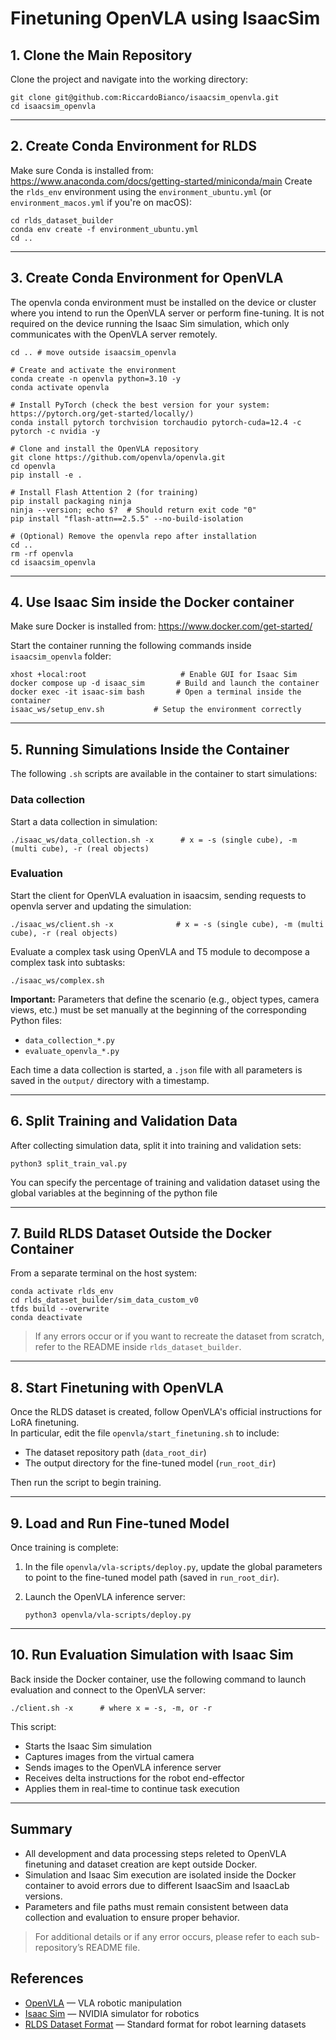 # Finetuning OpenVLA using IsaacSim

## 1. Clone the Main Repository

Clone the project and navigate into the working directory:

    git clone git@github.com:RiccardoBianco/isaacsim_openvla.git
    cd isaacsim_openvla

---

## 2. Create Conda Environment for RLDS
Make sure Conda is installed from: https://www.anaconda.com/docs/getting-started/miniconda/main
Create the `rlds_env` environment using the `environment_ubuntu.yml` (or `environment_macos.yml` if you're on macOS):

    cd rlds_dataset_builder
    conda env create -f environment_ubuntu.yml
    cd ..

---

## 3. Create Conda Environment for OpenVLA
The openvla conda environment must be installed on the device or cluster where you intend to run the OpenVLA server or perform fine-tuning. It is not required on the device running the Isaac Sim simulation, which only communicates with the OpenVLA server remotely.

    cd .. # move outside isaacsim_openvla

    # Create and activate the environment
    conda create -n openvla python=3.10 -y
    conda activate openvla

    # Install PyTorch (check the best version for your system: https://pytorch.org/get-started/locally/)
    conda install pytorch torchvision torchaudio pytorch-cuda=12.4 -c pytorch -c nvidia -y

    # Clone and install the OpenVLA repository
    git clone https://github.com/openvla/openvla.git
    cd openvla
    pip install -e .

    # Install Flash Attention 2 (for training)
    pip install packaging ninja
    ninja --version; echo $?  # Should return exit code "0"
    pip install "flash-attn==2.5.5" --no-build-isolation

    # (Optional) Remove the openvla repo after installation
    cd ..
    rm -rf openvla
    cd isaacsim_openvla

---

## 4. Use Isaac Sim inside the Docker container

Make sure Docker is installed from: https://www.docker.com/get-started/

Start the container running the following commands inside `isaacsim_openvla` folder:

    xhost +local:root                     # Enable GUI for Isaac Sim
    docker compose up -d isaac_sim       # Build and launch the container
    docker exec -it isaac-sim bash       # Open a terminal inside the container
    isaac_ws/setup_env.sh           # Setup the environment correctly

---

## 5. Running Simulations Inside the Container

The following `.sh` scripts are available in the container to start simulations:

### Data collection
Start a data collection in simulation:

    ./isaac_ws/data_collection.sh -x      # x = -s (single cube), -m (multi cube), -r (real objects)

### Evaluation
Start the client for OpenVLA evaluation in isaacsim, sending requests to openvla server and updating the simulation:

    ./isaac_ws/client.sh -x              # x = -s (single cube), -m (multi cube), -r (real objects)

Evaluate a complex task using OpenVLA and T5 module to decompose a complex task into subtasks:

    ./isaac_ws/complex.sh 

**Important:** Parameters that define the scenario (e.g., object types, camera views, etc.) must be set manually at the beginning of the corresponding Python files:
- `data_collection_*.py`
- `evaluate_openvla_*.py`

Each time a data collection is started, a `.json` file with all parameters is saved in the `output/` directory with a timestamp.

---

## 6. Split Training and Validation Data

After collecting simulation data, split it into training and validation sets:

    python3 split_train_val.py 

You can specify the percentage of training and validation dataset using the global variables at the beginning of the python file

---

## 7. Build RLDS Dataset Outside the Docker Container

From a separate terminal on the host system:

    conda activate rlds_env
    cd rlds_dataset_builder/sim_data_custom_v0
    tfds build --overwrite
    conda deactivate

> If any errors occur or if you want to recreate the dataset from scratch, refer to the README inside `rlds_dataset_builder`.

---

## 8. Start Finetuning with OpenVLA

Once the RLDS dataset is created, follow OpenVLA's official instructions for LoRA finetuning.  
In particular, edit the file `openvla/start_finetuning.sh` to include:
- The dataset repository path (`data_root_dir`)
- The output directory for the fine-tuned model (`run_root_dir`)

Then run the script to begin training.

---

## 9. Load and Run Fine-tuned Model

Once training is complete:

1. In the file `openvla/vla-scripts/deploy.py`, update the global parameters to point to the fine-tuned model path (saved in `run_root_dir`).

2. Launch the OpenVLA inference server:

       python3 openvla/vla-scripts/deploy.py

---

## 10. Run Evaluation Simulation with Isaac Sim

Back inside the Docker container, use the following command to launch evaluation and connect to the OpenVLA server:

    ./client.sh -x      # where x = -s, -m, or -r

This script:
- Starts the Isaac Sim simulation
- Captures images from the virtual camera
- Sends images to the OpenVLA inference server
- Receives delta instructions for the robot end-effector
- Applies them in real-time to continue task execution

---

## Summary

- All development and data processing steps releted to OpenVLA finetuning and dataset creation are kept outside Docker.
- Simulation and Isaac Sim execution are isolated inside the Docker container to avoid errors due to different IsaacSim and IsaacLab versions.
- Parameters and file paths must remain consistent between data collection and evaluation to ensure proper behavior.

> For additional details or if any error occurs, please refer to each sub-repository’s README file.


## References

- [OpenVLA](https://github.com/openvla/openvla) — VLA robotic manipulation
- [Isaac Sim](https://developer.nvidia.com/isaac-sim) — NVIDIA simulator for robotics
- [RLDS Dataset Format](https://github.com/google-research/rlds) — Standard format for robot learning datasets
